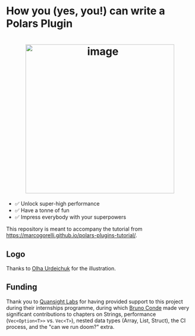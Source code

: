 # How you (yes, you!) can write a Polars Plugin

<h1 align="center">
        <img
                width="400"
                alt="image"
                src="https://github.com/MarcoGorelli/polars-plugins-tutorial/assets/33491632/5e9b5a11-77ca-4487-a75d-a04caba99ce8">
</h1>

- ✅ Unlock super-high performance
- ✅ Have a tonne of fun
- ✅ Impress everybody with your superpowers

This repository is meant to accompany the tutorial from https://marcogorelli.github.io/polars-plugins-tutorial/.

Logo
----

Thanks to [Olha Urdeichuk](https://www.fiverr.com/olhaurdeichuk) for the illustration.

Funding
-------

Thank you to [Quansight Labs](https://labs.quansight.org/) for having provided support to this project during their internships
programme, during which [Bruno Conde](https://github.com/condekind) made very significant contributions to chapters on Strings,
performance (`Vec<Option<T>>` vs. `Vec<T>`), nested data types (Array, List, Struct), the CI process, and the "can we run doom?" extra.
